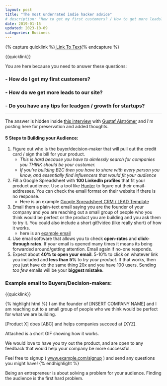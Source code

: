 ```yaml
---
layout: post
title: "The most underrated indie hacker advice"
# description: "How to get my first customers? / How to get more leads? / Tips startup for lead-gen & growth?"
date: 2019-01-15
updated: 2023-10-09
categories: Business
---
```


{% capture quicklink %}<a target="_blank" href="https://textarea.netlify.app/?text=I%2520am%2520the%2520founder%2520of%2520%255BINSERT%2520COMPANY%2520NAME%255D%2520and%2520I%2520am%2520reaching%2520out%2520to%2520a%2520small%2520group%2520of%2520people%2520who%2520we%2520think%2520would%2520be%2520perfect%2520for%2520what%2520we%2520are%2520building.%250A%250A%255BProduct%2520X%255D%2520does%2520%255BABC%255D%2520and%2520helps%2520companies%2520succeed%2520at%2520%255BXYZ%255D.%250A%250AAttached%2520is%2520a%2520short%2520GIF%2520showing%2520how%2520it%2520works.%250A%250AWe%2520would%2520love%2520to%2520have%2520you%2520try%2520out%2520the%2520product%2C%2520and%2520are%2520open%2520to%2520any%2520feedback%2520that%2520would%2520help%2520your%2520company%2520be%2520more%2520successful.%250A%250AFeel%2520free%2520to%2520signup%2520%28%2520www.example.com%2Fsignup%2520%29%2520and%2520send%2520any%2520questions%2520you%2520might%2520have%21">
Link To Text</a>{% endcapture %}

{{quicklink}}

You are here because you need to answer these questions:

### - How do I get my first customers?

### - How do we get more leads to our site?

### - Do you have any tips for leadgen / growth for startups?

---

The answer is hidden inside [this interview](https://blog.ycombinator.com/growth-ama-with-yc-partner-gustaf-alstromer/) with [Gustaf Alströmer](https://twitter.com/gustaf) and i'm posting here for preservation and added thoughts.

#### 5 Steps to Building your Audience:

1. Figure out who is the buyer/decision-maker that will pull out the credit card / sign the bill for your product.
   - _This is hard because you have to aimlessly search for companies you THINK should be your customer._
   - _If you're building B2C then you have to share with every person you know, and essentially find influencers that would fit your audience_
1. Fill a Google Spreadsheet with **100 LinkedIn profiles** that fit your product audience. Use a tool like [Hunter](https://hunter.io/) to figure out their email-addresses. You can check the email format on their website if there is no response.
   - Here is an example [Google Spreadsheet CRM / LEAD Template](https://docs.google.com/spreadsheets/d/1ZfuaW0Pdy9v7ahszcpbeCMKuuYEUnHvxhMPTI64FoGg/edit?usp=sharing)
1. Email them a plain-text email saying you are the founder of your company and you are reaching out a small group of people who you think would be perfect or the product you are building and you ask them to try it. You could also include a short gif/video (like really short) of how it works.
   - here is an [example email](#example-email-to-buyersdecision-makers)
1. Use email software that allows you to check **open-rates** and **click-through rates**. If your email is opened many times it means its being forwarded around/getting attention. Email again if no-one responds.
1. Expect about **40% to open your email**. 5-10% to click on whatever link you included and **less than 5%** to _try your product_. If that works, then you just have do the same thing 20x and you have 100 users. Sending _too few_ emails will be your **biggest mistake**.

### Example email to Buyers/Decision-makers:

{{quicklink}}

{% highlight html %}
I am the founder of [INSERT COMPANY NAME] and I am reaching out to a small group of people who we think would be perfect for what we are building.

[Product X] does [ABC] and helps companies succeed at [XYZ].

Attached is a short GIF showing how it works.

We would love to have you try out the product, and are open to any feedback that would help your company be more successful.

Feel free to signup ( www.example.com/signup ) and send any questions you might have!
{% endhighlight %}

Being an entrepreneur is about solving a problem for your audience. Finding the audience is the first hard problem.
